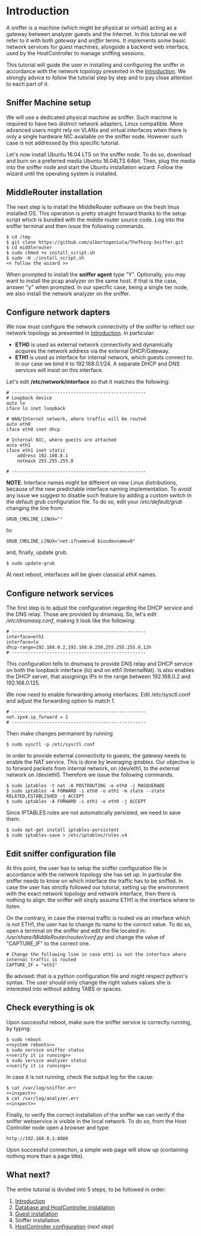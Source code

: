 # Introduction
A sniffer is a machine (which might be physical or virtual) acting as a gateway between analyzer guests and the Internet. In this tutorial we will refer to it with both _gateway_ and _sniffer_ terms.
It implements some basic network services for guest machines, alongside a backend web interface, used by the HostController to manage sniffing sessions.

This tutorial will guide the user in installing and configuring the sniffer in accordance with the network topology presented in the [Introduction](1_Introduction.md).
We strongly advice to follow the tutorial step by step and to pay close attention to each part of it.

## Sniffer Machine setup
We will use a dedicated physical machine as sniffer. Such machine is required to have two distinct network adapters, Linux compatible.
More advanced users might rely on VLANs and virtual interfaces when there is only a single hardware NIC available on the sniffer node.
However such case is not addressed by this specific tutorial.

Let's now install Ubuntu 16.04 LTS on the sniffer node.
To do so, download and burn on a preferred media Ubuntu 16.04LTS 64bit.
Then, plug the media into the sniffer node and start the Ubuntu installation wizard. Follow the wizard until the operating system is installed.

## MiddleRouter installation
The next step is to install the MiddleRouter software on the fresh linux installed OS.
This operation is pretty straight forward thanks to the setup script which is bundled with the middle router source code.
Log into the sniffer terminal and then issue the following commands.

```
$ cd /tmp
$ git clone https://github.com/albertogeniola/TheThing-Sniffer.git
$ cd middlerouter
$ sudo chmod +x install_script.sh
$ sudo -H ./install_script.sh
<< follow the wizard >>
```

When prompted to install the **sniffer agent** type "Y".
Optionally, you may want to install the pcap analyzer on the same host.
If that is the case, answer "y" when prompted.
In our specific case, being a single tier node, we also install the network analyzer on the sniffer.

## Configure network dapters
We now must configure the network connectivity of the sniffer to reflect our network topology as presented in [Introduction](1_Introduction.md).
In particular:

- **ETH0** is used as external network connectivity and dynamically acquires the network address via the external DHCP/Gateway.
- **ETH1** is used as interface for internal network, which guests connect to. In our case we bind it to 192.168.0.1/24. A separate DHCP and DNS services will insist on this interface.

Let's edit __/etc/network/interface__ so that it matches the following:
```
# --------------------------------------------------
# Loopback device
auto lo
iface lo inet loopback

# WAN/Internet network, where traffic will be routed
auto eth0
iface eth0 inet dhcp

# Internal NIC, where guests are attached
auto eth1
iface eth1 inet static
	address 192.168.0.1
	netmask 255.255.255.0

# --------------------------------------------------
```

__NOTE__:
Interface names might be different on new Linux distributions, because of the new predictable interface naming implementation.
To avoid any issue we suggest to disable such feature by adding a custom switch in the default grub configuration file.
To do so, edit your _/etc/default/grub_ changing the line from:

```
GRUB_CMDLINE_LINUX=""
```

to:
```
GRUB_CMDLINE_LINUX="net.ifnames=0 biosdevname=0"
```

and, finally, update grub.
```
$ sudo update-grub
```

At next reboot, interfaces will be given classical _ethX_ names.

## Configure network services
The first step is to adjust the configuration regarding the DHCP service and the DNS relay. Those are provided by dnsmasq. So, let's edit _/etc/dnsmasq.conf_, making it look like the following:

```
# --------------------------------------------------
interface=eth1
interface=lo
dhcp-range=192.168.0.2,192.168.0.250,255.255.255.0,12h
# --------------------------------------------------
```
This configuration tells to dnsmasq to provide DNS relay and DHCP service on both the loopback interface (lo) and on eth1 (InternalNat).
Is also enables the DHCP server, that assignings IPs in the range between 192.168.0.2 and 192.168.0.125.

We now need to enable forwarding among interfaces. Edit /etc/sysctl.conf and adjust the forwarding option to match 1.
```
# --------------------------------------------------
net.ipv4.ip_forward = 1
# --------------------------------------------------
```

Then make changes permanent by running
```
$ sudo sysctl -p /etc/sysctl.conf
```

In order to provide external connectivity to guests, the gateway needs to enable the NAT service. This is done by leveraging _iptables_.
Our objective is to forward packets from internal network, on /dev/eth1, to the external network on /dev/eth0. Therefore we issue the following commands.

```
$ sudo iptables -t nat -A POSTROUTING -o eth0 -j MASQUERADE
$ sudo iptables -A FORWARD -i eth0 -o eth1 -m state --state RELATED,ESTABLISHED -j ACCEPT
$ sudo iptables -A FORWARD -i eth1 -o eth0 -j ACCEPT
```

Since IPTABLES rules are not automatically persisted, we need to save them.

```
$ sudo apt-get install iptables-persistent
$ sudo iptables-save > /etc/iptables/rules.v4
```

## Edit sniffer configuration file
At this point, the user has to setup the sniffer configuration file in accordance with the network topology she has set up.
In particular the sniffer needs to know on which interface the traffic has to be sniffed.
In case the user has strictly followed our tutorial, setting up the environment with the exact network topology and network interface, then there is nothing to align: the sniffer will sinply assume ETH1 is the interface where to listen.

On the contrary, in case the internal traffic is routed via an interface which is not ETH1, the user has to change its name to the correct value.
To do so, open a terminal on the sniffer and edit the file located in: _/usr/share/MiddleRouter/router/conf.py_ and change the value of "CAPTURE_IF" to the correct one.
```
# Change the following line in case eth1 is not the interface where internal traffic is routed
CAPTURE_IF = "eth1"
```

Be advised: that is a python configuration file and might respect python's syntax. The user should only change the right values values she is interested into without adding TABS or spaces.

## Check everything is ok
Upon successful reboot, make sure the sniffer service is correctly running, by typing:

```
$ sudo reboot
<<system reboots>>
$ sudo service sniffer status
<<verify it is running>>
$ sudo service analyzer status
<<verify it is running>>
```

In case it is not running, check the output log for the cause:

```
$ cat /var/log/sniffer.err
<<inspect>>
$ cat /var/log/analyzer.err
<<inspect>>
```

Finally, to verify the correct installation of the sniffer we can verify if the sniffer webservice is visible in the local network.
To do so, from the Host Controller node open a browser and type:

```
http://192.168.0.1:8080
```

Upon successful connection, a simple web page will show up (containing nothing more than a page title).

## What next?
The entire tutorial is divided into 5 steps, to be followed in order:

1. [Introduction](1_Introduction.md)
1. [Database and HostController installation](2_DB_and_HostController.md)
1. [Guest installation](4_Guest_Preparation.md)
1. Sniffer installation
1. [HostController configuration](5_Configuration.md) (_next step_)

